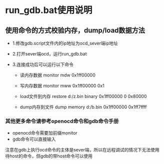 # run_gdb.bat使用说明

##  使用命令的方式校验内存，dump/load数据方法

- 1.修改gdb.script文件内的ip地址为ocd_sever端ip地址
- 2.打开sever端ocd，运行run_gdb.bat
- 3.连接成功后可以运行以下命令

    - 读内存数据
    monitor mdw 0x1ff00000

    - 写内存数据
    monitor mww 0x1ff00000 0x1

    - load文件到内存
    restore d:/z.bin binary 0x1ff00000 0 0x80000

    - dump内存到文件
    dump memory d:/b.bin 0x1ff00000 0x1ff7ffff

### 其他更多命令请参考openocd命令和gdb命令手册

- openocd命令需要加前缀monitor
- gdb命令可以直接输入

注意在gdb上执行ocd命令的主体是sever端，所以在远程调试的情况下无法使用待host的命令，但gdb的带host命令可以使用
